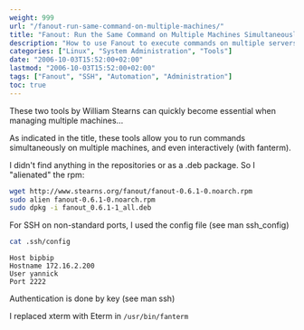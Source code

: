 ```yaml
---
weight: 999
url: "/fanout-run-same-command-on-multiple-machines/"
title: "Fanout: Run the Same Command on Multiple Machines Simultaneously"
description: "How to use Fanout to execute commands on multiple servers at the same time"
categories: ["Linux", "System Administration", "Tools"]
date: "2006-10-03T15:52:00+02:00"
lastmod: "2006-10-03T15:52:00+02:00"
tags: ["Fanout", "SSH", "Automation", "Administration"]
toc: true
---
```


These two tools by William Stearns can quickly become essential when managing multiple machines...

As indicated in the title, these tools allow you to run commands simultaneously on multiple machines, and even interactively (with fanterm).

I didn't find anything in the repositories or as a .deb package. So I "alienated" the rpm:

```bash
wget http://www.stearns.org/fanout/fanout-0.6.1-0.noarch.rpm
sudo alien fanout-0.6.1-0.noarch.rpm
sudo dpkg -i fanout_0.6.1-1_all.deb
```

For SSH on non-standard ports, I used the config file (see man ssh_config)

```bash
cat .ssh/config
```

```
Host bipbip
Hostname 172.16.2.200
User yannick
Port 2222
```

Authentication is done by key (see man ssh)

I replaced xterm with Eterm in `/usr/bin/fanterm`
